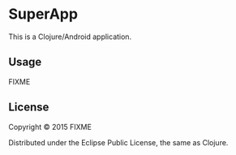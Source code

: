 # SuperApp

This is a Clojure/Android application.

## Usage

FIXME

## License

Copyright © 2015 FIXME

Distributed under the Eclipse Public License, the same as Clojure.
